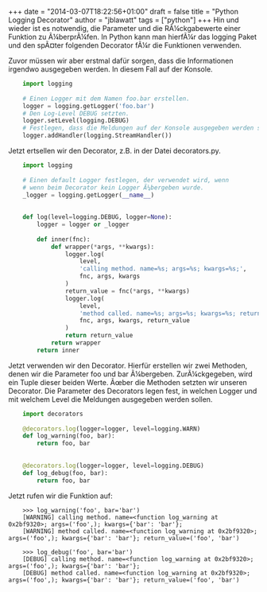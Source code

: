 +++
date = "2014-03-07T18:22:56+01:00"
draft = false
title = "Python Logging Decorator"
author = "jblawatt"
tags = ["python"]
+++
Hin und wieder ist es notwendig, die Parameter und die RÃ¼ckgabewerte
einer Funktion zu Ã¼berprÃ¼fen. In Python kann man hierfÃ¼r das logging
Paket und den spÃ¤ter folgenden Decorator fÃ¼r die Funktionen verwenden.

Zuvor müssen wir aber erstmal dafür sorgen, dass die Informationen
irgendwo ausgegeben werden. In diesem Fall auf der Konsole.

```python
    import logging
    
    # Einen Logger mit dem Namen foo.bar erstellen.
    logger = logging.getLogger('foo.bar')
    # Den Log-Level DEBUG setzten.
    logger.setLevel(logging.DEBUG)
    # Festlegen, dass die Meldungen auf der Konsole ausgegeben werden sollen.
    logger.addHandler(logging.StreamHandler())
```
Jetzt ertsellen wir den Decorator, z.B. in der Datei decorators.py.

```python
    import logging
    
    # Einen default Logger festlegen, der verwendet wird, wenn
    # wenn beim Decorator kein Logger Ã¼bergeben wurde.
    _logger = logging.getLogger(__name__)
    
    
    def log(level=logging.DEBUG, logger=None):
        logger = logger or _logger
    
        def inner(fnc):
            def wrapper(*args, **kwargs):
                logger.log(
                    level,
                    'calling method. name=%s; args=%s; kwargs=%s;',
                    fnc, args, kwargs
                )
                return_value = fnc(*args, **kwargs)
                logger.log(
                    level,
                    'method called. name=%s; args=%s; kwargs=%s; return_value=%s',
                    fnc, args, kwargs, return_value
                )
                return return_value
            return wrapper
        return inner
```

Jetzt verwenden wir den Decorator. Hierfür erstellen wir zwei Methoden,
denen wir die Parameter foo und bar Ã¼bergeben. ZurÃ¼ckgegeben, wird ein
Tuple dieser beiden Werte. Ãœber die Methoden setzten wir unseren
Decorator. Die Parameter des Decorators legen fest, in welchen Logger
und mit welchem Level die Meldungen ausgegeben werden sollen.

``` python
    import decorators
    
    @decorators.log(logger=logger, level=logging.WARN)
    def log_warning(foo, bar):
        return foo, bar
    
    
    @decorators.log(logger=logger, level=logging.DEBUG)
    def log_debug(foo, bar):
        return foo, bar
```

Jetzt rufen wir die Funktion auf:

```pycon
    >>> log_warning('foo', bar='bar')
    [WARNING] calling method. name=<function log_warning at 0x2bf9320>; args=('foo',); kwargs={'bar': 'bar'};
    [WARNING] method called. name=<function log_warning at 0x2bf9320>; args=('foo',); kwargs={'bar': 'bar'}; return_value=('foo', 'bar')
    
    >>> log_debug('foo', bar='bar')
    [DEBUG] calling method. name=<function log_warning at 0x2bf9320>; args=('foo',); kwargs={'bar': 'bar'};
    [DEBUG] method called. name=<function log_warning at 0x2bf9320>; args=('foo',); kwargs={'bar': 'bar'}; return_value=('foo', 'bar')
```